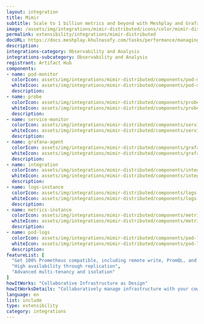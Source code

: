 ```yaml
---
layout: integration
title: Mimir
subtitle: Scale to 1 billion metrics and beyond with Meshplay and Grafana Mimir
image: /assets/img/integrations/mimir-distributed/icons/color/mimir-distributed-color.svg
permalink: extensibility/integrations/mimir-distributed
docURL: https://docs.meshplay.khulnasofy.com/tasks/performance/managing-performance
description: 
integrations-category: Observability and Analysis
integrations-subcategory: Observability and Analysis
registrant: Artifact Hub
components: 
- name: pod-monitor
  colorIcon: assets/img/integrations/mimir-distributed/components/pod-monitor/icons/color/pod-monitor-color.svg
  whiteIcon: assets/img/integrations/mimir-distributed/components/pod-monitor/icons/white/pod-monitor-white.svg
  description: 
- name: probe
  colorIcon: assets/img/integrations/mimir-distributed/components/probe/icons/color/probe-color.svg
  whiteIcon: assets/img/integrations/mimir-distributed/components/probe/icons/white/probe-white.svg
  description: 
- name: service-monitor
  colorIcon: assets/img/integrations/mimir-distributed/components/service-monitor/icons/color/service-monitor-color.svg
  whiteIcon: assets/img/integrations/mimir-distributed/components/service-monitor/icons/white/service-monitor-white.svg
  description: 
- name: grafana-agent
  colorIcon: assets/img/integrations/mimir-distributed/components/grafana-agent/icons/color/grafana-agent-color.svg
  whiteIcon: assets/img/integrations/mimir-distributed/components/grafana-agent/icons/white/grafana-agent-white.svg
  description: 
- name: integration
  colorIcon: assets/img/integrations/mimir-distributed/components/integration/icons/color/integration-color.svg
  whiteIcon: assets/img/integrations/mimir-distributed/components/integration/icons/white/integration-white.svg
  description: 
- name: logs-instance
  colorIcon: assets/img/integrations/mimir-distributed/components/logs-instance/icons/color/logs-instance-color.svg
  whiteIcon: assets/img/integrations/mimir-distributed/components/logs-instance/icons/white/logs-instance-white.svg
  description: 
- name: metrics-instance
  colorIcon: assets/img/integrations/mimir-distributed/components/metrics-instance/icons/color/metrics-instance-color.svg
  whiteIcon: assets/img/integrations/mimir-distributed/components/metrics-instance/icons/white/metrics-instance-white.svg
  description: 
- name: pod-logs
  colorIcon: assets/img/integrations/mimir-distributed/components/pod-logs/icons/color/pod-logs-color.svg
  whiteIcon: assets/img/integrations/mimir-distributed/components/pod-logs/icons/white/pod-logs-white.svg
  description: 
featureList: [
  "Get 100% Prometheus compatible, including remote write, PromQL, and alerting",
  "High availability through replication",
  "Advanced multi-tenancy and isolation"
]
howItWorks: "Collaborative Infrastructure as Design"
howItWorksDetails: "Collaboratively manage infrastructure with your coworkers synchronously sharing the same designs."
language: en
list: include
type: extensibility
category: integrations
---
```

